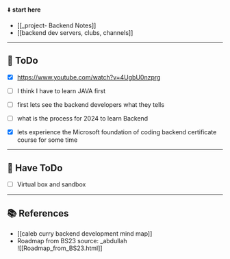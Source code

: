 ⬇️ **start here**

- [[_project- Backend Notes]]
- [[backend dev servers, clubs, channels]]

---

## 🔕 ToDo

 - [x] https://www.youtube.com/watch?v=4UgbU0nzprg
 - [ ] I think I have to learn JAVA first
 - [ ] first lets see the backend developers what they tells
 - [ ] what is the process for 2024 to learn Backend
 - [x] lets experience the Microsoft foundation of coding backend certificate course for some time


---

## 🔕 Have ToDo

- [ ]  Virtual box and sandbox

---




## 📚 References

- [[caleb curry backend development mind map]]
- Roadmap from BS23 source: _abdullah  
  ![[Roadmap_from_BS23.html]]  
